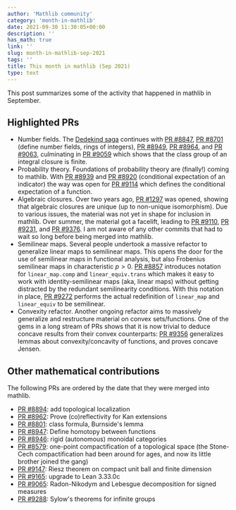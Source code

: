```yaml
---
author: 'Mathlib community'
category: 'month-in-mathlib'
date: 2021-09-30 11:30:05+00:00
description: ''
has_math: true
link: ''
slug: month-in-mathlib-sep-2021
tags: ''
title: This month in mathlib (Sep 2021)
type: text
---
```


This post summarizes some of the activity that happened in mathlib in September.

## Highlighted PRs

* Number fields.
  The [Dedekind saga](https://github.com/lean-forward/class-number) continues with
  [PR #8847](https://github.com/leanprover-community/mathlib/pull/8847),
  [PR #8701](https://github.com/leanprover-community/mathlib/pull/8701) (define number fields, rings of integers),
  [PR #8949](https://github.com/leanprover-community/mathlib/pull/8949),
  [PR #8964](https://github.com/leanprover-community/mathlib/pull/8964), and
  [PR #9063](https://github.com/leanprover-community/mathlib/pull/9063),
  culminating in
  [PR #9059](https://github.com/leanprover-community/mathlib/pull/9059)
  which shows that the class group of an integral closure is finite.
* Probability theory.
  Foundations of probability theory are (finally!) coming to mathlib.
  With
  [PR #8939](https://github.com/leanprover-community/mathlib/pull/8939) and
  [PR #8920](https://github.com/leanprover-community/mathlib/pull/8920) (conditional expectation of an indicator)
  the way was open for
  [PR #9114](https://github.com/leanprover-community/mathlib/pull/9114)
  which defines the conditional expectation of a function.
* Algebraic closures.
  Over two years ago,
  [PR #1297](https://github.com/leanprover-community/mathlib/pull/1297)
  was opened, showing that algebraic closures are unique (up to non-unique isomorphism).
  Due to various issues, the material was not yet in shape for inclusion in mathlib.
  Over summer, the material got a facelift, leading to
  [PR #9110](https://github.com/leanprover-community/mathlib/pull/9110),
  [PR #9231](https://github.com/leanprover-community/mathlib/pull/9231), and
  [PR #9376](https://github.com/leanprover-community/mathlib/pull/9376).
  I am not aware of any other commits that had to wait so long before being merged into mathlib.
* Semilinear maps.
  Several people undertook a massive refactor to generalize linear maps to semilinear maps.
  This opens the door for the use of semilinear maps in functional analysis,
  but also Frobenius semilinear maps in characteristic $p > 0$.
  [PR #8857](https://github.com/leanprover-community/mathlib/pull/8857) introduces notation for `linear_map.comp` and `linear_equiv.trans`
  which makes it easy to work with identity-semilinear maps (aka, linear maps) without getting distracted by the redundant semilinearity conditions.
  With this notation in place,
  [PR #9272](https://github.com/leanprover-community/mathlib/pull/9272) performs the actual redefinition of `linear_map` and `linear_equiv` to be semilinear.
* Convexity refactor.
  Another ongoing refactor aims to massively generalize and restructure material on convex sets/functions.
  One of the gems in a long stream of PRs shows that it is now trivial to deduce concave results from their convex counterparts:
  [PR #9356](https://github.com/leanprover-community/mathlib/pull/9356) generalizes lemmas about convexity/concavity of functions, and proves concave Jensen.

## Other mathematical contributions

The following PRs are ordered by the date that they were merged into mathlib.

* [PR #8894](https://github.com/leanprover-community/mathlib/pull/8894): add topological localization
* [PR #8962](https://github.com/leanprover-community/mathlib/pull/8962): Prove (co)reflectivity for Kan extensions
* [PR #8801](https://github.com/leanprover-community/mathlib/pull/8801): class formula, Burnside's lemma
* [PR #8947](https://github.com/leanprover-community/mathlib/pull/8947): Define homotopy between functions
* [PR #8946](https://github.com/leanprover-community/mathlib/pull/8946): rigid (autonomous) monoidal categories
* [PR #8579](https://github.com/leanprover-community/mathlib/pull/8579): one-point compactification of a topological space (the Stone-Cech compactification had been around for ages, and now its little brother joined the gang)
* [PR #9147](https://github.com/leanprover-community/mathlib/pull/9147): Riesz theorem on compact unit ball and finite dimension
* [PR #9165](https://github.com/leanprover-community/mathlib/pull/9165): upgrade to Lean 3.33.0c
* [PR #9065](https://github.com/leanprover-community/mathlib/pull/9065): Radon-Nikodym and Lebesgue decomposition for signed measures
* [PR #9288](https://github.com/leanprover-community/mathlib/pull/9288): Sylow's theorems for infinite groups